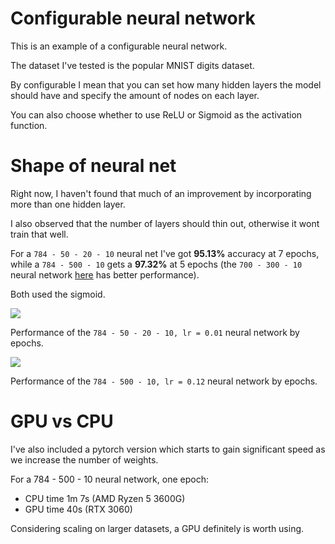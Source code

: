 # Configurable neural network
This is an example of a configurable neural network.

The dataset I've tested is the popular MNIST digits dataset.

By configurable I mean that you can set how many hidden layers the model should have
and specify the amount of nodes on each layer.

You can also choose whether to use ReLU or Sigmoid as the activation function.

# Shape of neural net
Right now, I haven't found that much of an improvement by incorporating more than one hidden layer.

I also observed that the number of layers should thin out, otherwise it wont train that well.

For a `784 - 50 - 20 - 10` neural net I've got **95.13%** accuracy at 7 epochs, while a `784 - 500 - 10` gets a **97.32%** at 5 epochs (the `700 - 300 - 10` neural network [here](https://github.com/extremq/neural-network-number-recognizer) has better performance).

Both used the sigmoid.

![](https://i.imgur.com/axWu9WU.png)

Performance of the `784 - 50 - 20 - 10, lr = 0.01` neural network by epochs.

![](https://i.imgur.com/s1A0lwT.png)

Performance of the `784 - 500 - 10, lr = 0.12` neural network by epochs.

# GPU vs CPU
I've also included a pytorch version which starts to gain significant speed as we increase the number of weights.

For a 784 - 500 - 10 neural network, one epoch:
- CPU time 1m 7s (AMD Ryzen 5 3600G)
- GPU time 40s (RTX 3060)

Considering scaling on larger datasets, a GPU definitely is worth using.